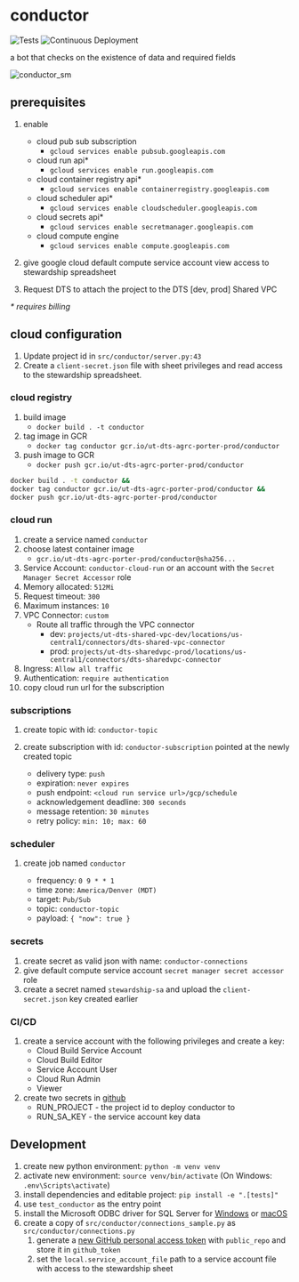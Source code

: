 # conductor

![Tests](https://github.com/agrc/porter/workflows/Build%20and%20Test/badge.svg)
![Continuous Deployment](https://github.com/agrc/porter/workflows/Build%20and%20Deploy%20to%20Cloud%20Run/badge.svg)

a bot that checks on the existence of data and required fields

![conductor_sm](https://user-images.githubusercontent.com/325813/90076216-62563280-dcbc-11ea-8023-afa62e75b04b.png)

## prerequisites

1. enable

   - cloud pub sub subscription
     - `gcloud services enable pubsub.googleapis.com`
   - cloud run api\*
     - `gcloud services enable run.googleapis.com`
   - cloud container registry api\*
     - `gcloud services enable containerregistry.googleapis.com`
   - cloud scheduler api\*
     - `gcloud services enable cloudscheduler.googleapis.com`
   - cloud secrets api\*
     - `gcloud services enable secretmanager.googleapis.com`
   - cloud compute engine
     - `gcloud services enable compute.googleapis.com`

1. give google cloud default compute service account view access to stewardship spreadsheet
1. Request DTS to attach the project to the DTS [dev, prod] Shared VPC

_\* requires billing_

## cloud configuration

1. Update project id in `src/conductor/server.py:43`
1. Create a `client-secret.json` file with sheet privileges and read access to the stewardship spreadsheet.

### cloud registry

1. build image
   - `docker build . -t conductor`
1. tag image in GCR
   - `docker tag conductor gcr.io/ut-dts-agrc-porter-prod/conductor`
1. push image to GCR
   - `docker push gcr.io/ut-dts-agrc-porter-prod/conductor`

```bash
docker build . -t conductor &&
docker tag conductor gcr.io/ut-dts-agrc-porter-prod/conductor &&
docker push gcr.io/ut-dts-agrc-porter-prod/conductor
```

### cloud run

1. create a service named `conductor`
1. choose latest container image
   - `gcr.io/ut-dts-agrc-porter-prod/conductor@sha256...`
1. Service Account: `conductor-cloud-run` or an account with the `Secret Manager Secret Accessor` role
1. Memory allocated: `512Mi`
1. Request timeout: `300`
1. Maximum instances: `10`
1. VPC Connector: `custom`
   - Route all traffic through the VPC connector
     - dev: `projects/ut-dts-shared-vpc-dev/locations/us-central1/connectors/dts-shared-vpc-connector`
     - prod: `projects/ut-dts-sharedvpc-prod/locations/us-central1/connectors/dts-sharedvpc-connector`
1. Ingress: `Allow all traffic`
1. Authentication: `require authentication`
1. copy cloud run url for the subscription

### subscriptions

1. create topic with id: `conductor-topic`
1. create subscription with id: `conductor-subscription` pointed at the newly created topic

   - delivery type: `push`
   - expiration: `never expires`
   - push endpoint: `<cloud run service url>/gcp/schedule`
   - acknowledgement deadline: `300 seconds`
   - message retention: `30 minutes`
   - retry policy: `min: 10; max: 60`

### scheduler

1. create job named `conductor`

   - frequency: `0 9 * * 1`
   - time zone: `America/Denver (MDT)`
   - target: `Pub/Sub`
   - topic: `conductor-topic`
   - payload: `{ "now": true }`

### secrets

1. create secret as valid json with name: `conductor-connections`
1. give default compute service account `secret manager secret accessor` role
1. create a secret named `stewardship-sa` and upload the `client-secret.json` key created earlier

### CI/CD

1. create a service account with the following privileges and create a key:
   - Cloud Build Service Account
   - Cloud Build Editor
   - Service Account User
   - Cloud Run Admin
   - Viewer
1. create two secrets in [github](https://github.com/agrc/porter/settings/secrets)
   - RUN_PROJECT - the project id to deploy conductor to
   - RUN_SA_KEY - the service account key data

## Development

1. create new python environment: `python -m venv venv`
1. activate new environment: `source venv/bin/activate` (On Windows: `.env\Scripts\activate`)
1. install dependencies and editable project: `pip install -e ".[tests]"`
1. use `test_conductor` as the entry point
1. install the Microsoft ODBC driver for SQL Server for [Windows](https://docs.microsoft.com/en-us/sql/connect/odbc/download-odbc-driver-for-sql-server) or [macOS](https://docs.microsoft.com/en-us/sql/connect/odbc/linux-mac/install-microsoft-odbc-driver-sql-server-macos)
1. create a copy of `src/conductor/connections_sample.py` as `src/conductor/connections.py`
   1. generate a [new GitHub personal access token](https://github.com/settings/tokens/new) with `public_repo` and store it in `github_token`
   1. set the `local.service_account_file` path to a service account file with access to the stewardship sheet
